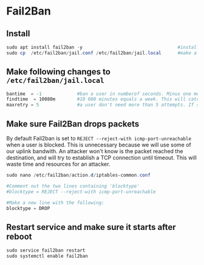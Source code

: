# Fail2Ban

## Install
````powershell
sudo apt install fail2ban -y                                   #install and accept all the needed packets automatically
sudo cp  /etc/fail2ban/jail.conf /etc/fail2ban/jail.local      #make a copy of the file we can work on
````

## Make following changes to `/etc/fail2ban/jail.local `
````powershell
bantime  = -1             #ban a user in numberof seconds. Minus one means the user is banned forever.
findtime  = 10080m        #10 080 minutes equals a week. This will catch slow and stealthy login attempts.
maxretry = 5              #a user don't need more than 5 attempts. If so, a user should have a lecture in password management.
````

## Make sure Fail2Ban drops packets
By default Fail2ban is set to `REJECT --reject-with icmp-port-unreachable` when a user is blocked. This is unnecessary because we will use some of our uplink bandwith. An attacker won't know is the packet reached the destination, and will try to establish a TCP connection until timeout. This will waste time and resources for an attacker.
````powershell
sudo nano /etc/fail2ban/action.d/iptables-common.conf                    #open the file

#Comment out the two lines containing 'blocktype'
#blocktype = REJECT --reject-with icmp-port-unreachable

#Make a new line with the following:
blocktype = DROP
````

## Restart service and make sure it starts after reboot
````powershell
sudo service fail2ban restart
sudo systemctl enable fail2ban
````
